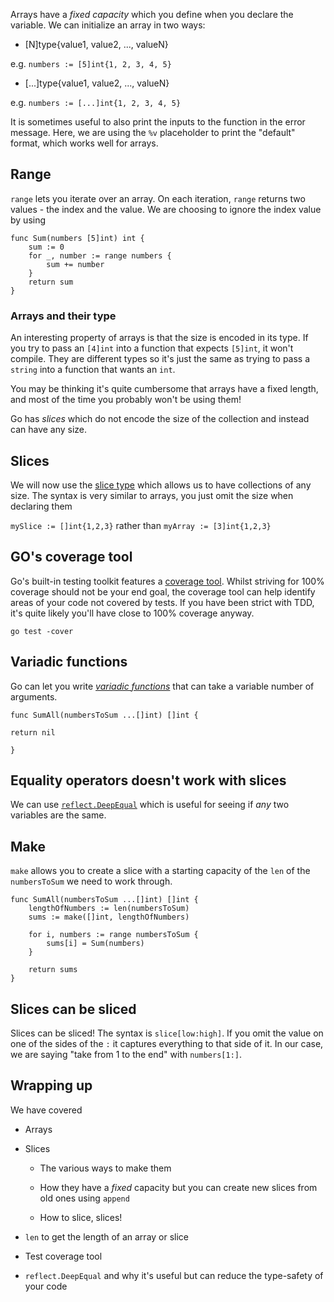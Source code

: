 Arrays have a _fixed capacity_ which you define when you declare the variable. We can initialize an array in two ways:

- [N]type{value1, value2, ..., valueN} 

e.g. `numbers := [5]int{1, 2, 3, 4, 5}`

- [...]type{value1, value2, ..., valueN}

e.g. `numbers := [...]int{1, 2, 3, 4, 5}`

It is sometimes useful to also print the inputs to the function in the error message. Here, we are using the `%v` placeholder to print the "default" format, which works well for arrays.

## Range
`range` lets you iterate over an array. On each iteration, `range` returns two values - the index and the value. We are choosing to ignore the index value by using

```
func Sum(numbers [5]int) int {
	sum := 0
	for _, number := range numbers {
		sum += number
	}
	return sum
}
```

### Arrays and their type

An interesting property of arrays is that the size is encoded in its type. If you try to pass an `[4]int` into a function that expects `[5]int`, it won't compile. They are different types so it's just the same as trying to pass a `string` into a function that wants an `int`.

You may be thinking it's quite cumbersome that arrays have a fixed length, and most of the time you probably won't be using them!

Go has _slices_ which do not encode the size of the collection and instead can have any size.

## Slices
We will now use the [slice type](https://golang.org/doc/effective_go.html#slices) which allows us to have collections of any size. The syntax is very similar to arrays, you just omit the size when declaring them

`mySlice := []int{1,2,3}` rather than `myArray := [3]int{1,2,3}`

## GO's coverage tool
Go's built-in testing toolkit features a [coverage tool](https://blog.golang.org/cover). Whilst striving for 100% coverage should not be your end goal, the coverage tool can help identify areas of your code not covered by tests. If you have been strict with TDD, it's quite likely you'll have close to 100% coverage anyway.

`go test -cover`

## Variadic functions
Go can let you write [_variadic functions_](https://gobyexample.com/variadic-functions) that can take a variable number of arguments.

```
func SumAll(numbersToSum ...[]int) []int {

return nil

}
```

## Equality operators doesn't work with slices
We can use [`reflect.DeepEqual`](https://golang.org/pkg/reflect/#DeepEqual) which is useful for seeing if _any_ two variables are the same.

## Make
`make` allows you to create a slice with a starting capacity of the `len` of the `numbersToSum` we need to work through.

```
func SumAll(numbersToSum ...[]int) []int {
	lengthOfNumbers := len(numbersToSum)
	sums := make([]int, lengthOfNumbers)

	for i, numbers := range numbersToSum {
		sums[i] = Sum(numbers)
	}

	return sums
}
```

## Slices can be sliced
Slices can be sliced! The syntax is `slice[low:high]`. If you omit the value on one of the sides of the `:` it captures everything to that side of it. In our case, we are saying "take from 1 to the end" with `numbers[1:]`.

## Wrapping up

We have covered

- Arrays

- Slices
    
    - The various ways to make them
    
    - How they have a _fixed_ capacity but you can create new slices from old ones using `append`
    
    - How to slice, slices!

- `len` to get the length of an array or slice

- Test coverage tool

- `reflect.DeepEqual` and why it's useful but can reduce the type-safety of your code
